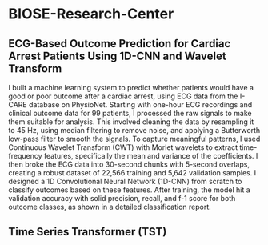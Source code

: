 # BIOSE-Research-Center

## ECG-Based Outcome Prediction for Cardiac Arrest Patients Using 1D-CNN and Wavelet Transform

I built a machine learning system to predict whether patients would have a good or poor outcome after a cardiac arrest, using ECG data from the I-CARE database on PhysioNet. Starting with one-hour ECG recordings and clinical outcome data for 99 patients, I processed the raw signals to make them suitable for analysis. This involved cleaning the data by resampling it to 45 Hz, using median filtering to remove noise, and applying a Butterworth low-pass filter to smooth the signals. To capture meaningful patterns, I used Continuous Wavelet Transform (CWT) with Morlet wavelets to extract time-frequency features, specifically the mean and variance of the coefficients. I then broke the ECG data into 30-second chunks with 5-second overlaps, creating a robust dataset of 22,566 training and 5,642 validation samples. I designed a 1D Convolutional Neural Network (1D-CNN) from scratch to classify outcomes based on these features. After training, the model hit a validation accuracy with solid precision, recall, and f-1 score for both outcome classes, as shown in a detailed classification report.
## Time Series Transformer (TST) 
